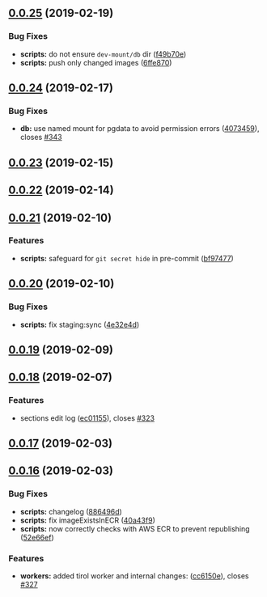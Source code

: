 ## [0.0.25](https://github.com/doomsower/whitewater/compare/@whitewater-guide/scripts@0.0.24...@whitewater-guide/scripts@0.0.25) (2019-02-19)

### Bug Fixes

- **scripts:** do not ensure `dev-mount/db` dir ([f49b70e](https://github.com/doomsower/whitewater/commit/f49b70e))
- **scripts:** push only changed images ([6ffe870](https://github.com/doomsower/whitewater/commit/6ffe870))

## [0.0.24](https://github.com/doomsower/whitewater/compare/@whitewater-guide/scripts@0.0.23...@whitewater-guide/scripts@0.0.24) (2019-02-17)

### Bug Fixes

- **db:** use named mount for pgdata to avoid permission errors ([4073459](https://github.com/doomsower/whitewater/commit/4073459)), closes [#343](https://github.com/doomsower/whitewater/issues/343)

## [0.0.23](https://github.com/doomsower/whitewater/compare/@whitewater-guide/scripts@0.0.22...@whitewater-guide/scripts@0.0.23) (2019-02-15)

## [0.0.22](https://github.com/doomsower/whitewater/compare/@whitewater-guide/scripts@0.0.21...@whitewater-guide/scripts@0.0.22) (2019-02-14)

## [0.0.21](https://github.com/doomsower/whitewater/compare/@whitewater-guide/scripts@0.0.20...@whitewater-guide/scripts@0.0.21) (2019-02-10)

### Features

- **scripts:** safeguard for `git secret hide` in pre-commit ([bf97477](https://github.com/doomsower/whitewater/commit/bf97477))

## [0.0.20](https://github.com/doomsower/whitewater/compare/@whitewater-guide/scripts@0.0.19...@whitewater-guide/scripts@0.0.20) (2019-02-10)

### Bug Fixes

- **scripts:** fix staging:sync ([4e32e4d](https://github.com/doomsower/whitewater/commit/4e32e4d))

## [0.0.19](https://github.com/doomsower/whitewater/compare/@whitewater-guide/scripts@0.0.18...@whitewater-guide/scripts@0.0.19) (2019-02-09)

## [0.0.18](https://github.com/doomsower/whitewater/compare/@whitewater-guide/scripts@0.0.17...@whitewater-guide/scripts@0.0.18) (2019-02-07)

### Features

- sections edit log ([ec01155](https://github.com/doomsower/whitewater/commit/ec01155)), closes [#323](https://github.com/doomsower/whitewater/issues/323)

## [0.0.17](https://github.com/doomsower/whitewater/compare/@whitewater-guide/scripts@0.0.16...@whitewater-guide/scripts@0.0.17) (2019-02-03)

## [0.0.16](https://github.com/doomsower/whitewater/compare/@whitewater-guide/scripts@0.0.16...@whitewater-guide/scripts@0.0.16) (2019-02-03)

### Bug Fixes

- **scripts:** changelog ([886496d](https://github.com/doomsower/whitewater/commit/886496d))
- **scripts:** fix imageExistsInECR ([40a43f9](https://github.com/doomsower/whitewater/commit/40a43f9))
- **scripts:** now correctly checks with AWS ECR to prevent republishing ([52e66ef](https://github.com/doomsower/whitewater/commit/52e66ef))

### Features

- **workers:** added tirol worker and internal changes: ([cc6150e](https://github.com/doomsower/whitewater/commit/cc6150e)), closes [#327](https://github.com/doomsower/whitewater/issues/327)
